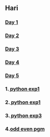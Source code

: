 ## Hari
### [Day 1](https://github.com/Harikrishnankanjingattu/internship/blob/main/day1.md)
### [Day 2](https://github.com/Harikrishnankanjingattu/internship/blob/main/day2.md)
### [Day 3](https://github.com/Harikrishnankanjingattu/internship/blob/main/day4.md)
### [Day 4](https://github.com/Harikrishnankanjingattu/internship/blob/main/day4.md)
### [Day 5](https://github.com/Harikrishnankanjingattu/internship/blob/main/day5.md)
  ### 1.[ python exp1](https://github.com/Harikrishnankanjingattu/internship/blob/main/exp5.py)
  ### 2.[ python exp1](https://github.com/Harikrishnankanjingattu/internship/blob/main/exp2.py)
  ### 3.[ python exp3](https://github.com/Harikrishnankanjingattu/internship/blob/main/exp3.py)
 ### 4.[odd even pgm](https://github.com/Harikrishnankanjingattu/internship/blob/main/odd-even%20program.py)
